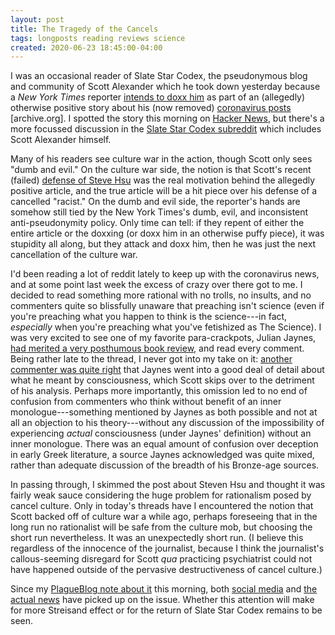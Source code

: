 ```yaml
---
layout: post
title: The Tragedy of the Cancels
tags: longposts reading reviews science
created: 2020-06-23 18:45:00-04:00
---
```

I was an occasional reader of Slate Star Codex, the pseudonymous blog and community of Scott Alexander which he took down yesterday because a *New York Times* reporter [intends to doxx him](https://slatestarcodex.com/2020/06/22/nyt-is-threatening-my-safety-by-revealing-my-real-name-so-i-am-deleting-the-blog/) as part of an (allegedly) otherwise positive story about his (now removed) [coronavirus posts](https://web.archive.org/web/20200618084202/https://slatestarcodex.com/tag/coronavirus/) [archive.org].  I spotted the story this morning on [Hacker News](https://news.ycombinator.com/item?id=23610416), but there's a more focussed discussion in the [Slate Star Codex subreddit](https://www.reddit.com/r/slatestarcodex/comments/he95ak/blog_deleted_due_to_nyt_threatening_doxxing_of/) which includes Scott Alexander himself.

Many of his readers see culture war in the action, though Scott only sees "dumb and evil."  On the culture war side, the notion is that Scott's recent (failed) [defense of Steve Hsu](https://web.archive.org/web/20200622224636/https://slatestarcodex.com/2020/06/16/open-thread-156-25/) was the real motivation behind the allegedly positive article, and the true article will be a hit piece over his defense of a cancelled "racist."  On the dumb and evil side, the reporter's hands are somehow still tied by the New York Times's dumb, evil, and inconsistent anti-pseudonymity policy.  Only time can tell:  if they repent of either the entire article or the doxxing (or doxx him in an otherwise puffy piece), it was stupidity all along, but they attack and doxx him, then he was just the next cancellation of the culture war.

I'd been reading a lot of reddit lately to keep up with the coronavirus news, and at some point last week the excess of crazy over there got to me.  I decided to read something more rational with no trolls, no insults, and no commenters quite so blissfully unaware that preaching isn't science (even if you're preaching what you happen to think is the science---in fact, *especially* when you're preaching what you've fetishized as The Science).  I was very excited to see one of my favorite para-crackpots, Julian Jaynes, [had merited a very posthumous book review](https://web.archive.org/web/20200621120858/https://slatestarcodex.com/2020/06/01/book-review-origin-of-consciousness-in-the-breakdown-of-the-bicameral-mind/), and read every comment.  Being rather late to the thread, I never got into my take on it:  [another commenter was quite right](https://web.archive.org/web/20200621120858/https://slatestarcodex.com/2020/06/01/book-review-origin-of-consciousness-in-the-breakdown-of-the-bicameral-mind/#comment-906171) that Jaynes went into a good deal of detail about what he meant by consciousness, which Scott skips over to the detriment of his analysis.  Perhaps more importantly, this omission led to no end of confusion from commenters who think without benefit of an inner monologue---something mentioned by Jaynes as both possible and not at all an objection to his theory---without any discussion of the impossibility of experiencing *actual* consciousness (under Jaynes' definition) without an inner monologue.  There was an equal amount of confusion over deception in early Greek literature, a source Jaynes acknowledged was quite mixed, rather than adequate discussion of the breadth of his Bronze-age sources.

In passing through, I skimmed the post about Steven Hsu and thought it was fairly weak sauce considering the huge problem for rationalism posed by cancel culture.  Only in today's threads have I encountered the notion that Scott backed off of culture war a while ago, perhaps foreseeing that in the long run no rationalist will be safe from the culture mob, but choosing the short run nevertheless.  It was an unexpectedly short run.  (I believe this regardless of the innocence of the journalist, because I think the journalist's callous-seeming disregard for Scott *qua* practicing psychiatrist could not have happened outside of the pervasive destructiveness of cancel culture.)

Since my [PlagueBlog note about it](https://plagueblog.blogspot.com/2020/06/day-144-real-surge.html) this morning, both [social media](https://www.reddit.com/r/slatestarcodex/comments/he95ak/blog_deleted_due_to_nyt_threatening_doxxing_of/fvq0oyf/) and [the actual news](https://www.nationalreview.com/news/what-a-nyt-reporters-doxxing-threat-says-about-the-papers-standards/) have picked up on the issue.  Whether this attention will make for more Streisand effect or for the return of Slate Star Codex remains to be seen.


